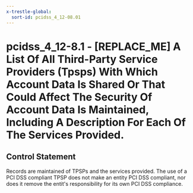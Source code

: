 ```yaml
---
x-trestle-global:
  sort-id: pcidss_4_12-08.01
---
```


# pcidss_4_12-8.1 - \[REPLACE_ME\] A List Of All Third-Party Service Providers (Tpsps) With Which Account Data Is Shared Or That Could Affect The Security Of Account Data Is Maintained, Including A Description For Each Of The Services Provided.

## Control Statement

Records are maintained of TPSPs and the services provided. The use of a PCI DSS compliant
TPSP does not make an entity PCI DSS compliant, nor does it remove the entit's
responsibility for its own PCI DSS compliance.
